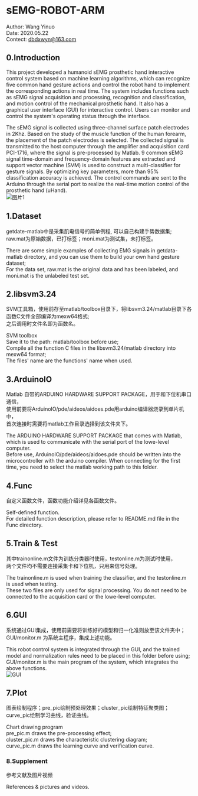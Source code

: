 # sEMG-ROBOT-ARM
Author: Wang Yinuo\
Date: 2020.05.22\
Contect: dbdxwyn@163.com

## 0.Introduction
This project developed a humanoid sEMG prosthetic hand interactive control system based on machine learning algorithms, which can recognize five common hand gesture actions and control the robot hand to implement the corresponding actions in real time. The system includes functions such as sEMG signal acquisition and processing, recognition and classification, and motion control of the mechanical prosthetic hand. It also has a graphical user interface (GUI) for interactive control. Users can monitor and control the system's operating status through the interface.

The sEMG signal is collected using three-channel surface patch electrodes in 2Khz. Based on the study of the muscle function of the human forearm, the placement of the patch electrodes is selected. The collected signal is transmitted to the host computer through the amplifier and acquisition card PCI-1716, where the signal is pre-processed by Matlab. 9 common sEMG signal time-domain and frequency-domain features are extracted and support vector machine (SVM) is used to construct a multi-classifier for gesture signals. By optimizing key parameters, more than 95% classification accuracy is achieved. The control commands are sent to the Arduino through the serial port to realize the real-time motion control of the prosthetic hand (uHand).\
![图片1](https://user-images.githubusercontent.com/69251304/110206680-297ce580-7eba-11eb-8624-ba36f5478f79.jpg)

## 1.Dataset
getdate-matlab中是采集肌电信号的简单例程, 可以自己构建手势数据集;\
raw.mat为原始数据，已打标签；moni.mat为测试集，未打标签。

There are some simple examples of collecting EMG signals in getdata-matlab directory, and you can use them to build your own hand gesture dataset;\
For the data set, raw.mat is the original data and has been labeled, and moni.mat is the unlabeled test set.

## 2.libsvm3.24
SVM工具箱，使用前存至matlab/toolbox目录下，将libsvm3.24/matlab目录下各函数C文件全部编译为mexw64格式;\
之后调用时文件名即为函数名。

SVM toolbox\
Save it to the path: matlab/toolbox before use;\
Compile all the function C files in the libsvm3.24/matlab directory into mexw64 format;\
The files' name are the functions' name when used.

## 3.ArduinoIO
Matlab 自带的ARDUINO HARDWARE SUPPORT PACKAGE，用于和下位机串口通信，\
使用前要将ArduinoIO/pde/aideos/aidoes.pde用arduino编译器烧录到单片机中，\
首次连接时需要将matlab工作目录选择到该文件夹下。

The ARDUINO HARDWARE SUPPORT PACKAGE that comes with Matlab, which is used to communicate with the serial port of the lowe-level computer.\
Before use, ArduinoIO/pde/aideos/aidoes.pde should be written into the microcontroller with the arduino compiler.
When connecting for the first time, you need to select the matlab working path to this folder.

## 4.Func
自定义函数文件，函数功能介绍详见各函数文件。

Self-defined function.\
For detailed function description, please refer to README.md file in the Func directory.

## 5.Train & Test
其中trainonline.m文件为训练分类器时使用，testonline.m为测试时使用，\
两个文件均不需要连接采集卡和下位机，只用来信号处理。

The trainonline.m is used when training the classifier, and the testonline.m is used when testing.\
These two files are only used for signal processing. You do not need to be connected to the acquisition card or the lowe-level computer.

## 6.GUI
系统通过GUI集成，使用前需要将训练好的模型和归一化准则放至该文件夹中；\
GUI/monitor.m 为系统主程序，集成上述功能。

This robot control system is integrated through the GUI, and the trained model and normalization rules need to be placed in this folder before using;\
GUI/monitor.m is the main program of the system, which integrates the above functions.\
![GUI](https://user-images.githubusercontent.com/69251304/110206875-4d8cf680-7ebb-11eb-8394-9a336c1743f9.gif)

## 7.Plot
图表绘制程序；pre_pic绘制预处理效果；cluster_pic绘制特征聚类图；curve_pic绘制学习曲线，验证曲线。

Chart drawing program\
pre_pic.m draws the pre-processing effect; \
cluster_pic.m draws the characteristic clustering diagram; \
curve_pic.m draws the learning curve and verification curve.

### 8.Supplement
参考文献及图片视频

References & pictures and videos.

